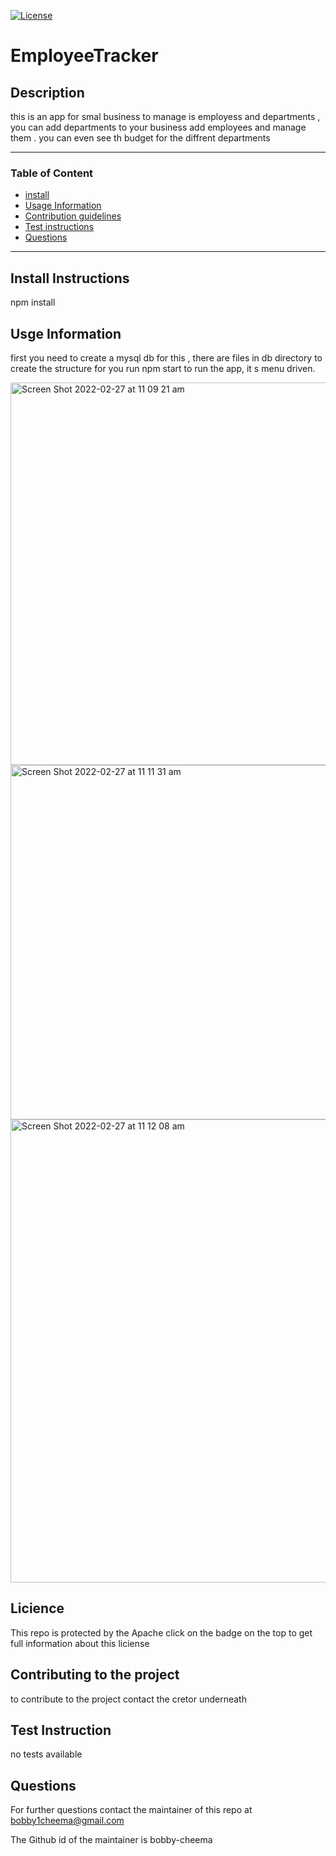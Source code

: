  [![License](https://img.shields.io/badge/License-Apache_2.0-blue.svg)](https://opensource.org/licenses/Apache-2.0)   
# EmployeeTracker

##  Description 
this is an app for smal business to manage is employess and departments , you can add departments to your business add employees and manage them . you can even see th budget for the diffrent departments  

---
###  Table of Content 
 * [install](#Install-Instructions)
 * [Usage Information](#Usage-Information)
 * [Contribution guidelines](#Contributing-to-the-project)
 * [Test instructions](#Test-Instruction)
 * [Questions](#Questions)
---
## Install Instructions
npm install

## Usge Information 

first you need to create a mysql db for this , there are files in db directory to create the structure for you run npm start to run the app, it s menu driven.

<img width="612" alt="Screen Shot 2022-02-27 at 11 09 21 am" src="https://user-images.githubusercontent.com/82983031/155863060-a4ba70da-0168-4143-9e2c-8f1408f02f12.png">
<img width="567" alt="Screen Shot 2022-02-27 at 11 11 31 am" src="https://user-images.githubusercontent.com/82983031/155863076-98ffa027-290b-4d9e-a243-efc06f488411.png">
<img width="741" alt="Screen Shot 2022-02-27 at 11 12 08 am" src="https://user-images.githubusercontent.com/82983031/155863084-943d38eb-592a-46a5-8576-5a2c24a3fe6f.png">


## Licience 

This repo is protected by the Apache click on the badge on the top to get full information about this liciense 


## Contributing to the project 

to contribute to the project contact the cretor underneath 


## Test Instruction 

no tests available 

## Questions 

For further questions contact the maintainer of this repo at  bobby1cheema@gmail.com 

The Github id of the maintainer is bobby-cheema




